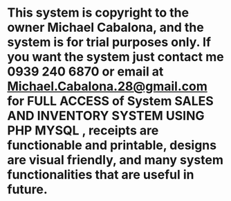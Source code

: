 # This system is copyright to the owner Michael Cabalona, and the system is for trial purposes only. If you want the system just contact me 0939 240 6870 or email at Michael.Cabalona.28@gmail.com for FULL ACCESS of System SALES AND INVENTORY SYSTEM USING PHP MYSQL , receipts are functionable and printable, designs are visual friendly, and many system functionalities that are useful in future.
